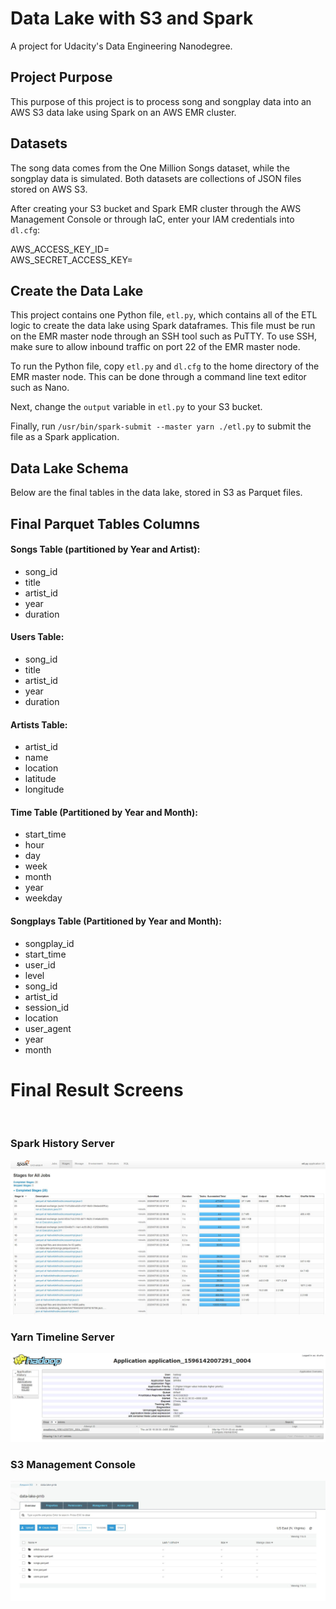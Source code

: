 # Data Lake with S3 and Spark

A project for Udacity's Data Engineering Nanodegree.

## Project Purpose
This purpose of this project is to process song and songplay data into an AWS S3 data lake using Spark on an AWS EMR cluster.

## Datasets
The song data comes from the One Million Songs dataset, while the songplay data is simulated. Both datasets are collections of JSON files stored on AWS S3.

After creating your S3 bucket and Spark EMR cluster through the AWS Management Console or through IaC, enter your IAM credentials into `dl.cfg`:

AWS_ACCESS_KEY_ID= 
<br>
AWS_SECRET_ACCESS_KEY= 


## Create the Data Lake

This project contains one Python file, `etl.py`, which contains all of the ETL logic to create the data lake using Spark dataframes.
This file must be run on the EMR master node through an SSH tool such as PuTTY. To use SSH, make sure to allow inbound traffic on port 22 
of the EMR master node.

To run the Python file, copy `etl.py` and `dl.cfg` to the home directory of the EMR master node. This can be done through a command line text editor such as Nano.

Next, change the `output` variable in `etl.py` to your S3 bucket.

Finally, run `/usr/bin/spark-submit --master yarn ./etl.py` to submit the file as a Spark application.


## Data Lake Schema

Below are the final tables in the data lake, stored in S3 as Parquet files.
            
## Final Parquet Tables Columns

#### Songs Table (partitioned by Year and Artist):

* song_id <br>
* title <br>
* artist_id <br>
* year <br>
* duration

#### Users Table:

* song_id <br>
* title <br>
* artist_id <br>
* year <br>
* duration

#### Artists Table:

* artist_id <br>
* name  <br>
* location <br>
* latitude <br>
* longitude

#### Time Table (Partitioned by Year and Month):

* start_time <br>
* hour <br>
* day <br>
* week <br>
* month <br>
* year <br>
* weekday

#### Songplays Table (Partitioned by Year and Month):

* songplay_id <br>
* start_time <br>
* user_id <br>
* level <br>
* song_id <br>
* artist_id <br>
* session_id <br>
* location <br>
* user_agent <br>
* year <br>
* month

# Final Result Screens
<br>

### Spark History Server
<img src='Spark UI.JPG'>
<br>

### Yarn Timeline Server
<img src='Hadoop UI.JPG'>
<br>

### S3 Management Console
<img src='S3 Data Lake.JPG'>
